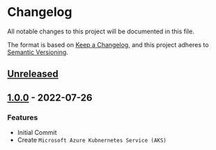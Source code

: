 # Changelog

All notable changes to this project will be documented in this file.

The format is based on [Keep a Changelog](https://keepachangelog.com/en/1.0.0/),
and this project adheres to [Semantic Versioning](https://semver.org/spec/v2.0.0.html).

## [Unreleased]

## [1.0.0] - 2022-07-26

### Features

- Initial Commit
- Create ```Microsoft Azure Kubnernetes Service (AKS)```


[Unreleased]: https://github.com/patrickhayo/azr-tf-module-aks-cluster/compare/1.0.0...HEAD

[1.0.0]: https://github.com/patrickhayo/azr-tf-module-aks-cluster/compare/10ff3d2c3a6194da2217240461bcc70bce35745e...1.0.0
